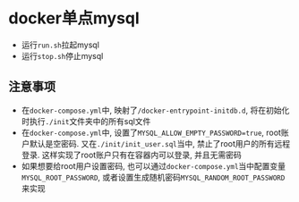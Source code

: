 # docker单点mysql

* 运行`run.sh`拉起mysql
* 运行`stop.sh`停止mysql

## 注意事项
* 在`docker-compose.yml`中, 映射了`/docker-entrypoint-initdb.d`, 将在初始化时执行`./init`文件夹中的所有sql文件
* 在`docker-compose.yml`中, 设置了`MYSQL_ALLOW_EMPTY_PASSWORD=true`, root账户默认是空密码. 又在`./init/init_user.sql`当中, 禁止了root用户的所有远程登录. 这样实现了root账户只有在容器内可以登录, 并且无需密码
* 如果想要给root用户设置密码, 也可以通过`docker-compose.yml`当中配置变量`MYSQL_ROOT_PASSWORD`, 或者设置生成随机密码`MYSQL_RANDOM_ROOT_PASSWORD`来实现
